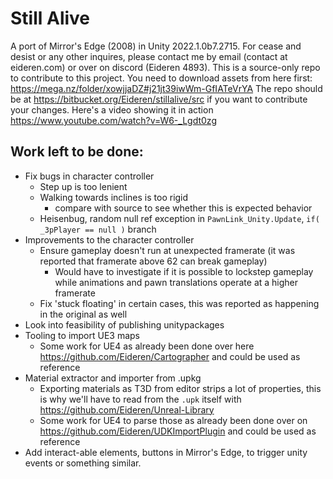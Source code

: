 # Still Alive
A port of Mirror's Edge (2008) in Unity 2022.1.0b7.2715.
For cease and desist or any other inquires, please contact me by email (contact at eideren.com) or over on discord (Eideren 4893).
This is a source-only repo to contribute to this project. You need to download assets from here first: https://mega.nz/folder/xowjjaDZ#j21jt39iwWm-GfIATeVrYA
The repo should be at https://bitbucket.org/Eideren/stillalive/src if you want to contribute your changes.
Here's a video showing it in action https://www.youtube.com/watch?v=W6-_Lgdt0zg

## Work left to be done:
- Fix bugs in character controller
	+ Step up is too lenient 
	+ Walking towards inclines is too rigid
		* compare with source to see whether this is expected behavior
	+ Heisenbug, random null ref exception in `PawnLink_Unity.Update`, `if( _3pPlayer == null )` branch
- Improvements to the character controller
	+ Ensure gameplay doesn't run at unexpected framerate (it was reported that framerate above 62 can break gameplay)
		* Would have to investigate if it is possible to lockstep gameplay while animations and pawn translations operate at a higher framerate
	+ Fix 'stuck floating' in certain cases, this was reported as happening in the original as well
- Look into feasibility of publishing unitypackages
- Tooling to import UE3 maps
	+ Some work for UE4 as already been done over here https://github.com/Eideren/Cartographer and could be used as reference
- Material extractor and importer from .upkg
	+ Exporting materials as T3D from editor strips a lot of properties, this is why we'll have to read from the `.upk` itself with https://github.com/Eideren/Unreal-Library
	+ Some work for UE4 to parse those as already been done over on https://github.com/Eideren/UDKImportPlugin and could be used as reference
- Add interact-able elements, buttons in Mirror's Edge, to trigger unity events or something similar.